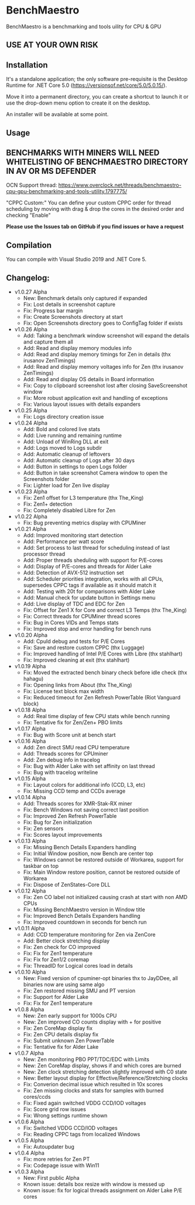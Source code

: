 ﻿# BenchMaestro


BenchMaestro is a benchmarking and tools uility for CPU & GPU


## **USE AT YOUR OWN RISK**


## Installation

It's a standalone application; the only software pre-requisite is the Desktop Runtime for .NET Core 5.0 (https://versionsof.net/core/5.0/5.0.15/).

Move it into a permanent directory, you can create a shortcut to launch it or use the drop-down menu option to create it on the desktop.

An installer will be available at some point.


## Usage

## **BENCHMARKS WITH MINERS WILL NEED WHITELISTING OF BENCHMAESTRO DIRECTORY IN AV OR MS DEFENDER**

OCN Support thread: https://www.overclock.net/threads/benchmaestro-cpu-gpu-benchmarking-and-tools-utility.1797775/

"CPPC Custom:" You can define your custom CPPC order for thread scheduling by moving with drag & drop the cores in the desired order and checking "Enable"

**Please use the Issues tab on GitHub if you find issues or have a request**


## Compilation

You can compile with Visual Studio 2019 and .NET Core 5.


## Changelog:

- v1.0.27 Alpha
    - New: Benchmark details only captured if expanded
    - Fix: Lost details in screenshot capture
    - Fix: Progress bar margin
    - Fix: Create Screenshots directory at start
    - Fix: Open Screenshots directory goes to ConfigTag folder if exists
- v1.0.26 Alpha
    - Add: Taking a benchmark window screenshot will expand the details and capture them all
    - Add: Read and display memory modules info
    - Add: Read and display memory timings for Zen in details (thx irusanov ZenTimings)
    - Add: Read and display memory voltages info for Zen (thx irusanov ZenTimings)
    - Add: Read and display OS details in Board information
    - Fix: Copy to clipboard screenshot lost after closing SaveScreenshot window
    - Fix: More robust application exit and handling of exceptions
    - Fix: Various layout issues with details expanders
- v1.0.25 Alpha
    - Fix: Logs directory creation issue
- v1.0.24 Alpha
    - Add: Bold and colored live stats
    - Add: Live running and remaining runtime
    - Add: Unload of WinRing DLL at exit
    - Add: Logs moved to Logs subdir
    - Add: Automatic cleanup of leftovers
    - Add: Automatic cleanup of Logs after 30 days
    - Add: Button in settings to open Logs folder
    - Add: Button in take screenshot Camera window to open the Screenshots folder
    - Fix: Lighter load for Zen live display
- v1.0.23 Alpha
    - Fix: Zen1 offset for L3 temperature (thx The_King)
    - Fix: Zen1+ detection
    - Fix: Completely disabled Libre for Zen
- v1.0.22 Alpha
    - Fix: Bug preventing metrics display with CPUMiner
- v1.0.21 Alpha
    - Add: Improved monitoring start detection
    - Add: Performance per watt score
    - Add: Set process to last thread for scheduling instead of last processor thread
    - Add: Proper threads sheduling with support for P/E-cores
    - Add: Display of P/E-cores and threads for Alder Lake
    - Add: Detection of AVX-512 instruction set
    - Add: Scheduler priorities integration, works with all CPUs, supersedes CPPC tags if available as it should match it
    - Add: Testing with 20t for comparisons with Alder Lake
    - Add: Manual check for update button in Settings menu
    - Add: Live display of TDC and EDC for Zen
    - Fix: Offset for Zen1 X for Core and correct L3 Temps (thx The_King)
    - Fix: Correct threads for CPUMiner thread scores
    - Fix: Bug in Cores VIDs and Temps stats 
    - Fix: Improved stop and error handling for bench runs
- v1.0.20 Alpha
    - Add: CpuId debug and tests for P/E Cores
    - Fix: Save and restore custom CPPC (thx Luggage)
    - Fix: Improved handling of Intel P/E Cores with Libre (thx stahlhart)
    - Fix: Improved cleaning at exit (thx stahlhart)
- v1.0.19 Alpha
    - Fix: Moved the extracted bench binary check before idle check (thx hahagu)
    - Fix: Opening links from About (thx The_King)
    - Fix: License text block max width
    - Fix: Reduced timeout for Zen Refresh PowerTable (Riot Vanguard block)
- v1.0.18 Alpha
    - Add: Real time display of few CPU stats while bench running
    - Fix: Tentative fix for Zen/Zen+ PBO limits
- v1.0.17 Alpha
    - Fix: Bug with Score unit at bench start
- v1.0.16 Alpha
    - Add: Zen direct SMU read CPU temperature
    - Add: Threads scores for CPUminer
    - Add: Zen debug info in tracelog 
    - Fix: Bug with Alder Lake with set affinity on last thread
    - Fix: Bug with tracelog writeline
- v1.0.15 Alpha
    - Fix: Layout colors for additional info (CCD, L3, etc)
    - Fix: Missing CCD temp and CCDs average
- v1.0.14 Alpha
    - Add: Threads scores for XMR-Stak-RX miner 
    - Fix: Bench Windows not saving correct last position
    - Fix: Improved Zen Refresh PowerTable
    - Fix: Bug for Zen initialization
    - Fix: Zen sensors
    - Fix: Scores layout improvements
- v1.0.13 Alpha
    - Fix: Missing Bench Details Expanders handling
    - Fix: Initial Window position, now Bench are center top
    - Fix: Windows cannot be restored outside of Workarea, support for taskbar on top
    - Fix: Main Window restore position, cannot be restored outside of Workarea
    - Fix: Dispose of ZenStates-Core DLL
- v1.0.12 Alpha
    - Fix: Zen CO label not initialized causing crash at start with non AMD CPUs
    - Fix: Missing BenchMaestro version in Window title
    - Fix: Improved Bench Details Expanders handling
    - Fix: Improved countdown in seconds for bench run
- v1.0.11 Alpha
    - Add: CCD temperature monitoring for Zen via ZenCore
    - Add: Better clock stretching display
    - Fix: Zen check for CO improved
    - Fix: Fix for Zen1 temperature
    - Fix: Fix for Zen1/2 coremap
    - Fix: ThreadID for Logical cores load in details
- v1.0.10 Alpha
    - New: Fixed version of cpuminer-opt binaries thx to JayDDee, all binaries now are using same algo
    - Fix: Zen restored missing SMU and PT version
    - Fix: Support for Alder Lake
    - Fix: Fix for Zen1 temperature
- v1.0.8 Alpha
    - New: Zen early support for 1000s CPU 
    - New: Zen improved CO counts display with + for positive
    - Fix: Zen CoreMap display fix
    - Fix: Zen CPU details display fix
    - Fix: Submit unknown Zen PowerTable
    - Fix: Tentative fix for Alder Lake
- v1.0.7 Alpha
    - New: Zen monitoring PBO PPT/TDC/EDC with Limits
    - New: Zen CoreMap display, shows if and which cores are burned
    - New: Zen clock stretching detection slightly improved with C0 state
    - New: Better layout display for Effective/Reference/Stretching clocks
    - Fix: Converion decimal issue which resulted in 10x scores
    - Fix: Zen missing clocks and stats for samples with burned cores/ccds
    - Fix: Fixed again switched VDDG CCD/IOD voltages
    - Fix: Score grid row issues
    - Fix: Wrong settings runtime shown
- v1.0.6 Alpha
    - Fix: Switched VDDG CCD/IOD voltages
    - Fix: Reading CPPC tags from localized Windows
- v1.0.5 Alpha
    - Fix: Autoupdater bug
- v1.0.4 Alpha
    - Fix: more retries for Zen PT
    - Fix: Codepage issue with Win11
- v1.0.3 Alpha
    - New: First public Alpha
    - Known issue: details box resize with window is messed up
    - Known issue: fix for logical threads assignment on Alder Lake P/E cores